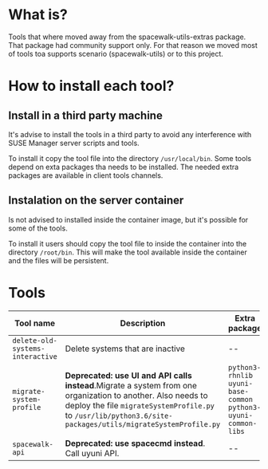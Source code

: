 # What is?

Tools that where moved away from the spacewalk-utils-extras package. That package had community support only. For that reason we moved most of tools toa supports scenario (spacewalk-utils) or to this project.

# How to install each tool?

## Install in a third party machine

It's advise to install the tools in a third party to avoid any interference with SUSE Manager server scripts and tools.

To install it copy the tool file into the directory `/usr/local/bin`. Some tools depend on exta packages tha needs to be installed.
The needed extra packages are available in client tools channels.

## Instalation on the server container

Is not advised to installed inside the container image, but it's possible for some of the tools.

To install it users should copy the tool file to inside the container into the directory `/root/bin`.
This will make the tool available inside the container and the files will be persistent.

# Tools


| Tool name                        | Description                                                                                                                                                                                                                    | Extra package                                                               |
|----------------------------------|--------------------------------------------------------------------------------------------------------------------------------------------------------------------------------------------------------------------------------|-----------------------------------------------------------------------------|
| `delete-old-systems-interactive` | Delete systems that are inactive                                                                                                                                                                                               | --                                                                          |
| `migrate-system-profile`         | <b>Deprecated: use UI and API calls instead</b>.Migrate a system from one organization to another. Also needs to deploy the file `migrateSystemProfile.py` to `/usr/lib/python3.6/site-packages/utils/migrateSystemProfile.py` | `python3-rhnlib` <br/>`uyuni-base-common` <br/> `python3-uyuni-common-libs` |
| `spacewalk-api`                  | <b>Deprecated: use spacecmd instead</b>. Call uyuni API.                                                                                                                                                                       | --                                                                          |


